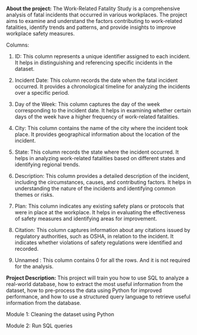 **About the project:**
The Work-Related Fatality Study is a comprehensive analysis of fatal incidents that occurred in various workplaces. The project aims to examine and understand the factors contributing to work-related fatalities, identify trends and patterns, and provide insights to improve workplace safety measures.

Columns:

1. ID: This column represents a unique identifier assigned to each incident. It helps in distinguishing and referencing specific incidents in the dataset.

2. Incident Date: This column records the date when the fatal incident occurred. It provides a chronological timeline for analyzing the incidents over a specific period.

3. Day of the Week: This column captures the day of the week corresponding to the incident date. It helps in examining whether certain days of the week have a higher frequency of work-related fatalities.

4. City: This column contains the name of the city where the incident took place. It provides geographical information about the location of the incident.

5. State: This column records the state where the incident occurred. It helps in analyzing work-related fatalities based on different states and identifying regional trends.

6. Description: This column provides a detailed description of the incident, including the circumstances, causes, and contributing factors. It helps in understanding the nature of the incidents and identifying common themes or risks.

7. Plan: This column indicates any existing safety plans or protocols that were in place at the workplace. It helps in evaluating the effectiveness of safety measures and identifying areas for improvement.

8. Citation: This column captures information about any citations issued by regulatory authorities, such as OSHA, in relation to the incident. It indicates whether violations of safety regulations were identified and recorded.

9. Unnamed : This column contains 0 for all the rows. And it is not required for the analysis.

**Project Description:**
This project will train you how to use SQL to analyze a real-world database, how to extract the most useful information from the dataset, how to pre-process the data using Python for improved performance, and how to use a structured query language to retrieve useful information from the database.

Module 1: Cleaning the dataset using Python

Module 2: Run SQL queries 
